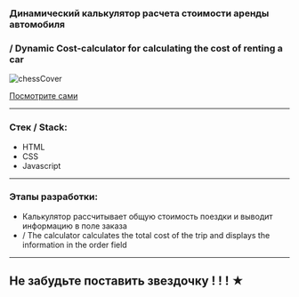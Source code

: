 ### Динамический калькулятор расчета стоимости аренды автомобиля 
### / Dynamic Cost-calculator for calculating the cost of renting a car

![chessCover](https://github.com/JuliaMiroshnichenko/Cost-calculator/blob/master/image/cost-car-calculcator.jpg)

  [Посмотрите сами](https://juliadooby.github.io/Cost-calculator/)

---

### Стек / Stack: 

* HTML
* CSS
* Javascript 

---

### Этапы разработки: 

* Калькулятор рассчитывает общую стоимость поездки и выводит информацию в поле заказа  
* / The calculator calculates the total cost of the trip and displays the information in the order field

---

## Не забудьте поставить звездочку ! ! ! ★ 

 

